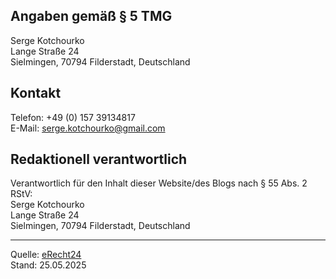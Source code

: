 ## Angaben gemäß § 5 TMG
Serge Kotchourko \
Lange Straße 24 \
Sielmingen, 70794 Filderstadt, Deutschland

## Kontakt
Telefon: +49 (0) 157 39134817 \
E-Mail: serge.kotchourko@gmail.com

## Redaktionell verantwortlich
Verantwortlich für den Inhalt dieser Website/des Blogs nach § 55 Abs. 2 RStV: \
Serge Kotchourko \
Lange Straße 24 \
Sielmingen, 70794 Filderstadt, Deutschland

----------------------------
Quelle: [eRecht24](https://www.e-recht24.de/impressum-generator.html) \
Stand: 25.05.2025
